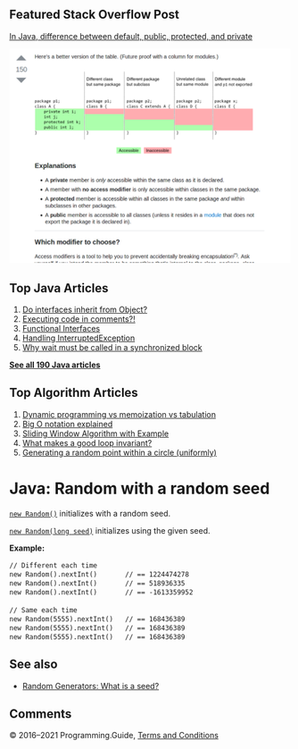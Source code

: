 



## Featured Stack Overflow Post

[In Java, difference between default, public, protected, and private](https://stackoverflow.com/a/33627846/276052)

[<img src="../images/so-featured-33627846.png" alt="StackOverflow screenshot thumbnail" class="screenshot" />](https://stackoverflow.com/a/33627846/276052)



## Top Java Articles

1.  [Do interfaces inherit from Object?](do-interfaces-inherit-from-object.html)
2.  [Executing code in comments?!](executing-code-in-comments.html)
3.  [Functional Interfaces](functional-interfaces.html)
4.  [Handling InterruptedException](handling-interrupted-exceptions.html)
5.  [Why wait must be called in a synchronized block](why-wait-must-be-in-synchronized.html)

[**See all 190 Java articles**](index.html)

## Top Algorithm Articles

1.  [Dynamic programming vs memoization vs tabulation](../dynamic-programming-vs-memoization-vs-tabulation.html)
2.  [Big O notation explained](../big-o-notation-explained.html)
3.  [Sliding Window Algorithm with Example](../sliding-window-example.html)
4.  [What makes a good loop invariant?](../what-makes-a-good-loop-invariant.html)
5.  [Generating a random point within a circle (uniformly)](../random-point-within-circle.html)

# Java: Random with a random seed

[`new Random()`](https://docs.oracle.com/javase/8/docs/api/java/util/Random.html#Random--) initializes with a random seed.

[`new Random(long seed)`](https://docs.oracle.com/javase/8/docs/api/java/util/Random.html#Random-long-) initializes using the given seed.

**Example:**

    // Different each time
    new Random().nextInt()       // == 1224474278
    new Random().nextInt()       // == 518936335
    new Random().nextInt()       // == -1613359952

    // Same each time
    new Random(5555).nextInt()   // == 168436389
    new Random(5555).nextInt()   // == 168436389
    new Random(5555).nextInt()   // == 168436389

## See also

- [Random Generators: What is a seed?](../random-generators-what-is-a-seed.html)

## Comments



© 2016–2021 Programming.Guide, [Terms and Conditions](../terms-and-conditions.html)
